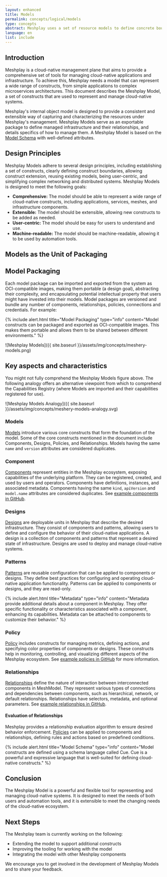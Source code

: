 ```yaml
---
layout: enhanced
title: Models
permalink: concepts/logical/models
type: concepts
abstract: Meshplay uses a set of resource models to define concrete boundaries to ensure extensible and sustainable management.
language: en
list: include
---
```


## Introduction

Meshplay is a cloud-native management plane that aims to provide a comprehensive set of tools for managing cloud-native applications and infrastructure. To achieve this, Meshplay needs a model that can represent a wide range of constructs, from simple applications to complex microservices architectures. This document describes the Meshplay Model, a set of constructs that are used to represent and manage cloud-native systems.

Meshplay's internal object model is designed to provide a consistent and extensible way of capturing and characterizing the resources under Meshplay's management. Meshplay Models serve as an exportable package to define managed infrastructure and their relationships, and details specifics of how to manage them. A Meshplay Model is based on the [Model Schema](https://github.com/khulnasoft/schemas/blob/master/openapi/schemas/meshmodels.yml) with well-defined attributes. 

## Design Principles

Meshplay Models adhere to several design principles, including establishing a set of constructs, clearly defining construct boundaries, allowing construct extension, reusing existing models, being user-centric, and simplifying complex networking and distributed systems. Meshplay Models is designed to meet the following goals:

* **Comprehensive:** The model should be able to represent a wide range of cloud-native constructs, including applications, services, meshes, and infrastructure components.
* **Extensible:** The model should be extensible, allowing new constructs to be added as needed.
* **User-centric:** The model should be easy for users to understand and use.
* **Machine-readable:** The model should be machine-readable, allowing it to be used by automation tools.

## Models as the Unit of Packaging

## Model Packaging

Each model package can be imported and exported from the system as OCI-compatible images, making them portable (a design goal), abstracting their complexity, and encapsulating potential intellectual property that users might have invested into their models. Model packages are versioned and bundle any number of components, relationships, policies, connections and credentials. For example:

{% include alert.html title="Model Packaging" type="info" content="Model constructs can be packaged and exported as OCI-compatible images. This makes them portable and allows them to be shared between different environments." %}

![Meshplay Models]({{ site.baseurl }}/assets/img/concepts/meshery-models.png)

## Key aspects and characteristics

You might not fully comprehend the Meshplay Models figure above. The following analogy offers an alternative viewpoint from which to comprehend the Capabilities Registry (where Models are imported and their capabilities registered for use).  

![Meshplay Models Analogy]({{ site.baseurl }}/assets/img/concepts/meshery-models-analogy.svg)

### Models

[Models](https://github.com/khulnasoft/meshplay/tree/master/server/meshmodel) introduce various core constructs that form the foundation of the model. Some of the core constructs mentioned in the document include Components, Designs, Policies, and Relationships. Models having the same `name` and `version` attributes are considered duplicates.

### Component

[Components](components) represent entities in the Meshplay ecosystem, exposing capabilities of the underlying platform. They can be registered, created, and used by users and operators. Components have definitions, instances, and associated metadata. Components having the same `kind`, `apiVersion` and `model.name` attributes are considered duplicates. See [example components in GitHub](https://github.com/khulnasoft/meshplay/tree/master/server/meshmodel/kubernetes/components).

### Designs

[Designs](designs) are deployable units in Meshplay that describe the desired infrastructure. They consist of components and patterns, allowing users to define and configure the behavior of their cloud-native applications. A design is a collection of components and patterns that represent a desired state of infrastructure. Designs are used to deploy and manage cloud-native systems.

### Patterns

[Patterns](patterns) are reusable configuration that can be applied to components or designs. They define best practices for configuring and operating cloud-native application functionality. Patterns can be applied to components or designs, and they are read-only.

{% include alert.html title="Metadata" type="info" content="Metadata provide additional details about a component in Meshplay. They offer specific functionality or characteristics associated with a component, enhancing its capabilities. Metadata can be attached to components to customize their behavior." %}

### Policy

[Policy](policy) includes constructs for managing metrics, defining actions, and specifying color properties of components or designs. These constructs help in monitoring, controlling, and visualizing different aspects of the Meshplay ecosystem. See [example policies in GitHub](https://github.com/khulnasoft/meshplay/tree/master/server/meshmodel/kubernetes/policies) for more information.

### Relationships

[Relationships](relationships) define the nature of interaction between interconnected components in MeshModel. They represent various types of connections and dependencies between components, such as hierarchical, network, or default relationships. Relationships have selectors, metadata, and optional parameters. See [example relationships in GitHub](https://github.com/khulnasoft/meshplay/tree/master/server/meshmodel/kubernetes/relationships).

#### Evaluation of Relationships

Meshplay provides a relationship evaluation algorithm to ensure desired behavior enforcement. [Policies](policies) can be applied to components and relationships, defining rules and actions based on predefined conditions.

{% include alert.html title="Model Schema" type="info" content="Model constructs are defined using a schema language called Cue. Cue is a powerful and expressive language that is well-suited for defining cloud-native constructs." %}

## Conclusion

The Meshplay Model is a powerful and flexible tool for representing and managing cloud-native systems. It is designed to meet the needs of both users and automation tools, and it is extensible to meet the changing needs of the cloud-native ecosystem.

## Next Steps

The Meshplay team is currently working on the following:

* Extending the model to support additional constructs
* Improving the tooling for working with the model
* Integrating the model with other Meshplay components

We encourage you to get involved in the development of Meshplay Models and to share your feedback.
